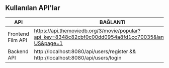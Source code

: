 
&nbsp;
## Kullanılan API'lar

| API | BAĞLANTI |
| ---  | --- |
| Frontend Film API | https://api.themoviedb.org/3/movie/popular?api_key=8348c82cbf0c00dd0954a8fd1cc70035&language=en-US&page=1 |
| Backend API | http://localhost:8080/api/users/register && http://localhost:8080/api/users/login |
